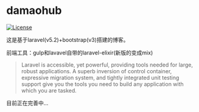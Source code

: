 # damaohub


[![License](https://poser.pugx.org/laravel/framework/license.svg)](https://github.com/damaohub/laravel-blog)

这是基于laravel(v5.2)+bootstrap(v3)搭建的博客。  

前端工具：gulp和lavavel自带的laravel-elixir(新版的变成mix)

>Laravel is accessible, yet powerful, providing tools needed for large, robust applications. A superb inversion of control container, expressive migration system, and tightly integrated unit testing support give you the tools you need to build any application with which you are tasked.

目前正在完善中...
